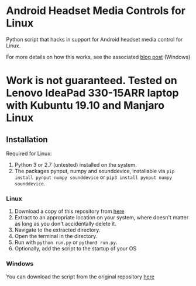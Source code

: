 # Android Headset Media Controls for Linux
Python script that hacks in support for Android headset media control for Linux.

For more details on how this works, see the associated [blog post](http://www.roligheten.no/blog/programming/2018/07/02/media-controls-windows.html) (Windows)

# Work is not guaranteed. Tested on Lenovo IdeaPad 330-15ARR laptop with Kubuntu 19.10 and Manjaro Linux

## Installation
Required for Linux:
1. Python 3 or 2.7 (untested) installed on the system.
2. The packages pynput, numpy and sounddevice, installable via `pip install pynput numpy sounddevice` or `pip3 install pynput numpy sounddevice`.

### Linux
1. Download a copy of this repository from [here](https://github.com/mrhaack/AndroidMediaControlsLinux/archive/master.zip)
2. Extract to an appropriate location on your system, where doesn't matter as long as you don't accidentally delete it.
3. Navigate to the extracted directory.
4. Open the terminal in the directory.
5. Run with `python run.py` or `python3 run.py`.
6. Optionally, add the script to the startup of your OS

### Windows
You can download the script from the original repository [here](https://github.com/Catuna/AndroidMediaControlsWindows)
